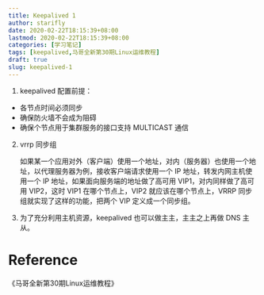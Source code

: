 ```yaml
---
title: Keepalived 1
author: starifly
date: 2020-02-22T18:15:39+08:00
lastmod: 2020-02-22T18:15:39+08:00
categories: [学习笔记]
tags: [keepalived,马哥全新第30期Linux运维教程]
draft: true
slug: keepalived-1
---
```


1. keepalived 配置前提：

- 各节点时间必须同步
- 确保防火墙不会成为阻碍
- 确保个节点用于集群服务的接口支持 MULTICAST 通信

2. vrrp 同步组

    如果某一个应用对外（客户端）使用一个地址，对内（服务器）也使用一个地址，以代理服务器为例，接收客户端请求使用一个 IP 地址，转发内网主机使用一个 IP 地址，如果面向服务端的地址做了高可用 VIP1，对内同样做了高可用 VIP2，这时 VIP1 在哪个节点上，VIP2 就应该在哪个节点上，VRRP 同步组就实现了这样的功能，把两个 VIP 定义成一个同步组。

3. 为了充分利用主机资源，keepalived 也可以做主主，主主之上再做 DNS 主从。

# Reference

《马哥全新第30期Linux运维教程》
